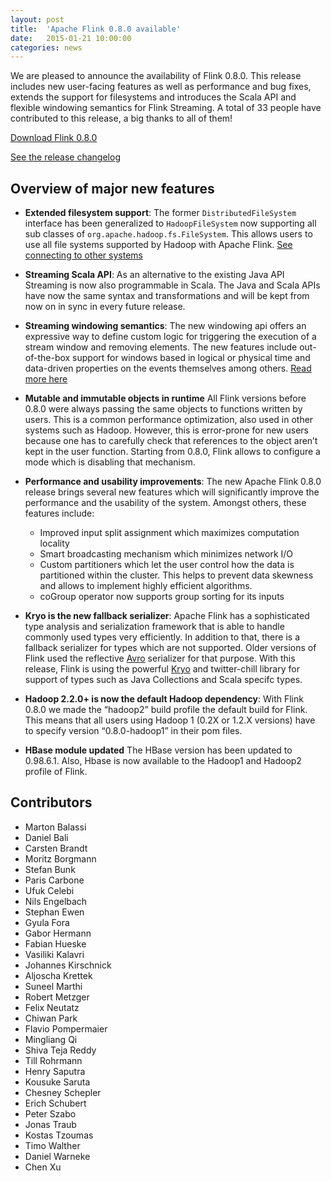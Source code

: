 ```yaml
---
layout: post
title:  'Apache Flink 0.8.0 available'
date:   2015-01-21 10:00:00
categories: news
---
```



We are pleased to announce the availability of Flink 0.8.0. This release includes new user-facing features as well as performance and bug fixes, extends the support for filesystems and introduces the Scala API and flexible windowing semantics for Flink Streaming. A total of 33 people have contributed to this release, a big thanks to all of them!

[Download Flink 0.8.0](http://www.apache.org/dyn/closer.cgi/flink/flink-0.8.0/flink-0.8.0-bin-hadoop2.tgz)

[See the release changelog](https://issues.apache.org/jira/secure/ReleaseNote.jspa?projectId=12315522&version=12328699)

## Overview of major new features


 - **Extended filesystem support**: The former `DistributedFileSystem` interface has been generalized to `HadoopFileSystem` now supporting all sub classes of `org.apache.hadoop.fs.FileSystem`. This allows users to use all file systems supported by Hadoop with Apache Flink.
[See connecting to other systems](http://ci.apache.org/projects/flink/flink-docs-release-0.8/example_connectors.html)

 - **Streaming Scala API**: As an alternative to the existing Java API Streaming is now also programmable in Scala. The Java and Scala APIs have now the same syntax and transformations and will be kept from now on in sync in every future release.

 - **Streaming windowing semantics**: The new windowing api offers an expressive way to define custom logic for triggering the execution of a stream window and removing elements. The new features include out-of-the-box support for windows based in logical or physical time and data-driven properties on the events themselves among others. [Read more here](http://ci.apache.org/projects/flink/flink-docs-release-0.8/streaming_guide.html#window-operators)

 - **Mutable and immutable objects in runtime** All Flink versions before 0.8.0 were always passing the same objects to functions written by users. This is a common performance optimization, also used in other systems such as Hadoop.
 However, this is error-prone for new users because one has to carefully check that references to the object aren’t kept in the user function. Starting from 0.8.0, Flink allows to configure a mode which is disabling that mechanism.

 - **Performance and usability improvements**: The new Apache Flink 0.8.0 release brings several new features which will significantly improve the performance and the usability of the system. Amongst others, these features include:
   - Improved input split assignment which maximizes computation locality
   - Smart broadcasting mechanism which minimizes network I/O
   - Custom partitioners which let the user control how the data is partitioned within the cluster. This helps to prevent data skewness and allows to implement highly efficient algorithms.
   - coGroup operator now supports group sorting for its inputs

 - **Kryo is the new fallback serializer**: Apache Flink has a sophisticated type analysis and serialization framework that is able to handle commonly used types very efficiently.
 In addition to that, there is a fallback serializer for types which are not supported. Older versions of Flink used the reflective [Avro](http://avro.apache.org/) serializer for that purpose. With this release, Flink is using the powerful [Kryo](https://github.com/EsotericSoftware/kryo) and twitter-chill library for support of types such as Java Collections and Scala specifc types.

 - **Hadoop 2.2.0+ is now the default Hadoop dependency**: With Flink 0.8.0 we made the “hadoop2” build profile the default build for Flink. This means that all users using Hadoop 1 (0.2X or 1.2.X versions) have to specify  version “0.8.0-hadoop1” in their pom files.

 - **HBase module updated** The HBase version has been updated to 0.98.6.1. Also, Hbase is now available to the Hadoop1 and Hadoop2 profile of Flink.


## Contributors

 - Marton Balassi
 - Daniel Bali
 - Carsten Brandt
 - Moritz Borgmann
 - Stefan Bunk
 - Paris Carbone
 - Ufuk Celebi
 - Nils Engelbach 
 - Stephan Ewen
 - Gyula Fora
 - Gabor Hermann
 - Fabian Hueske
 - Vasiliki Kalavri
 - Johannes Kirschnick
 - Aljoscha Krettek
 - Suneel Marthi
 - Robert Metzger
 - Felix Neutatz
 - Chiwan Park
 - Flavio Pompermaier
 - Mingliang Qi
 - Shiva Teja Reddy
 - Till Rohrmann
 - Henry Saputra
 - Kousuke Saruta
 - Chesney Schepler
 - Erich Schubert
 - Peter Szabo
 - Jonas Traub
 - Kostas Tzoumas
 - Timo Walther
 - Daniel Warneke
 - Chen Xu